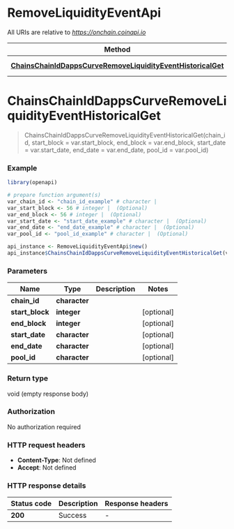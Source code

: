 # RemoveLiquidityEventApi

All URIs are relative to *https://onchain.coinapi.io*

Method | HTTP request | Description
------------- | ------------- | -------------
[**ChainsChainIdDappsCurveRemoveLiquidityEventHistoricalGet**](RemoveLiquidityEventApi.md#ChainsChainIdDappsCurveRemoveLiquidityEventHistoricalGet) | **GET** /chains/{chain_id}/dapps/curve/removeLiquidityEvent/historical | 


# **ChainsChainIdDappsCurveRemoveLiquidityEventHistoricalGet**
> ChainsChainIdDappsCurveRemoveLiquidityEventHistoricalGet(chain_id, start_block = var.start_block, end_block = var.end_block, start_date = var.start_date, end_date = var.end_date, pool_id = var.pool_id)



### Example
```R
library(openapi)

# prepare function argument(s)
var_chain_id <- "chain_id_example" # character | 
var_start_block <- 56 # integer |  (Optional)
var_end_block <- 56 # integer |  (Optional)
var_start_date <- "start_date_example" # character |  (Optional)
var_end_date <- "end_date_example" # character |  (Optional)
var_pool_id <- "pool_id_example" # character |  (Optional)

api_instance <- RemoveLiquidityEventApi$new()
api_instance$ChainsChainIdDappsCurveRemoveLiquidityEventHistoricalGet(var_chain_id, start_block = var_start_block, end_block = var_end_block, start_date = var_start_date, end_date = var_end_date, pool_id = var_pool_id)
```

### Parameters

Name | Type | Description  | Notes
------------- | ------------- | ------------- | -------------
 **chain_id** | **character**|  | 
 **start_block** | **integer**|  | [optional] 
 **end_block** | **integer**|  | [optional] 
 **start_date** | **character**|  | [optional] 
 **end_date** | **character**|  | [optional] 
 **pool_id** | **character**|  | [optional] 

### Return type

void (empty response body)

### Authorization

No authorization required

### HTTP request headers

 - **Content-Type**: Not defined
 - **Accept**: Not defined

### HTTP response details
| Status code | Description | Response headers |
|-------------|-------------|------------------|
| **200** | Success |  -  |


